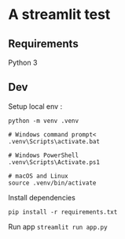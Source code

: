 # A streamlit test

## Requirements
Python 3

## Dev

Setup local env :
```
python -m venv .venv

# Windows command prompt<
.venv\Scripts\activate.bat

# Windows PowerShell
.venv\Scripts\Activate.ps1

# macOS and Linux
source .venv/bin/activate
```

Install dependencies
```
pip install -r requirements.txt
```

Run app
`streamlit run app.py`
